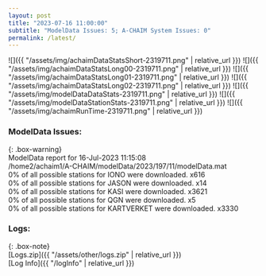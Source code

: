 ```yaml
---
layout: post
title: "2023-07-16 11:00:00"
subtitle: "ModelData Issues: 5; A-CHAIM System Issues: 0"
permalink: /latest/
---
```


![]({{ "/assets/img/achaimDataStatsShort-2319711.png" | relative_url }})
![]({{ "/assets/img/achaimDataStatsLong00-2319711.png" | relative_url }})
![]({{ "/assets/img/achaimDataStatsLong01-2319711.png" | relative_url }})
![]({{ "/assets/img/achaimDataStatsLong02-2319711.png" | relative_url }})
![]({{ "/assets/img/modelDataDataStats-2319711.png" | relative_url }})
![]({{ "/assets/img/modelDataStationStats-2319711.png" | relative_url }})
![]({{ "/assets/img/achaimRunTime-2319711.png" | relative_url }})


### ModelData Issues:  
  
{: .box-warning}  
 ModelData report for 16-Jul-2023 11:15:08   
 /home2/achaim1/A-CHAIM/modelData/2023/197/11/modelData.mat   
 0% of all possible stations for IONO were downloaded. x616   
 0% of all possible stations for JASON were downloaded. x14   
 0% of all possible stations for KASI were downloaded. x3621   
 0% of all possible stations for QGN were downloaded. x5   
 0% of all possible stations for KARTVERKET were downloaded. x3330   
  


### Logs:  
  
{: .box-note}  
[Logs.zip]({{ "/assets/other/logs.zip" | relative_url }})  
[Log Info]({{ "/logInfo" | relative_url }})  
